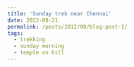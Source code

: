 ```yaml
---
title: 'Sunday trek near Chennai'
date: 2022-08-21
permalink: /posts/2012/08/blog-post-1/
tags:
  - trekking
  - sunday morning
  - temple on hill
---
```



